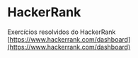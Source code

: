 # HackerRank

Exercícios resolvidos do HackerRank [https://www.hackerrank.com/dashboard](https://www.hackerrank.com/dashboard)
